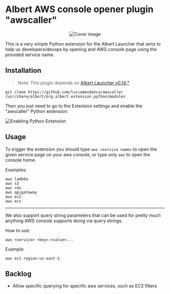 # Albert AWS console opener plugin "awscaller"

<p align="center">
  <!-- <img src="https://i.imgur.com/gPCNyGQ.png" alt="Cover image"/> -->
  <img src="https://i.imgur.com/2Uf93Rp.png" alt="Cover image"/>
</p>

This is a very simple Python extension for the Albert Launcher that aims to help us developers/devops by opening and AWS console page using the provided service name.

## Installation

> Note: This plugin depends on [Albert Launcher v0.14.*](https://albertlauncher.github.io/docs/installing/)

```
git clone https://github.com/luccamendonca/awscaller /usr/share/albert/org.albert.extension.python/modules
```

Then you just need to go to the Extension settings and enable the "awscaller" Python extension:

![Enabling Python Extension](https://i.imgur.com/XlOlSNc.png)

## Usage

To trigger the extension you should type `aws <service name>` to open the given service page on your aws console, or type only `aws` to open the console home.

Examples:

```
aws lambda
aws s3
aws rds
aws apigateway
aws ec2
aws ecs
```

---

We also support query string parameters that can be used for pretty much anything AWS console supports doing via query strings.

How to use:

```
aws <service> <key>:<value>...
```

Example:

```
aws ec2 region:us-east-1
```

## Backlog

- Allow specific querying for specific aws services, such as EC2 filters

